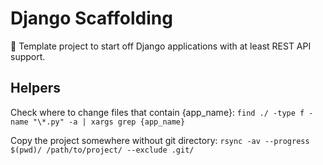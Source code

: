 # Django Scaffolding

🚀 Template project to start off Django applications with at least REST API support.

## Helpers

Check where to change files that contain {app_name}:
`find ./ -type f -name "\*.py" -a | xargs grep {app_name}`

Copy the project somewhere without git directory:
`rsync -av --progress $(pwd)/ /path/to/project/ --exclude .git/`
